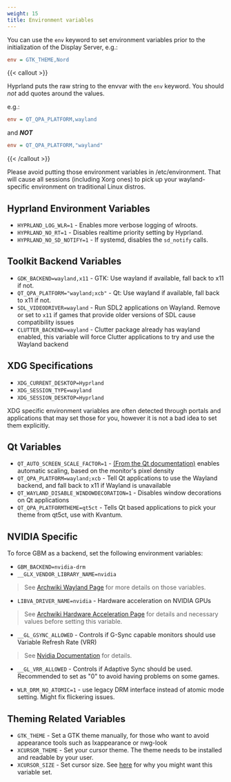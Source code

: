 ```yaml
---
weight: 15
title: Environment variables
---
```


You can use the `env` keyword to set environment variables prior to the
initialization of the Display Server, e.g.:

```ini
env = GTK_THEME,Nord
```

{{< callout >}}

Hyprland puts the raw string to the envvar with the `env` keyword. You should
_not_ add quotes around the values.

e.g.:

```ini
env = QT_QPA_PLATFORM,wayland
```

and _**NOT**_

```ini
env = QT_QPA_PLATFORM,"wayland"
```

{{< /callout >}}

Please avoid putting those environment variables in /etc/environment. That will
cause all sessions (including Xorg ones) to pick up your wayland-specific
environment on traditional Linux distros.

## Hyprland Environment Variables

- `HYPRLAND_LOG_WLR=1` - Enables more verbose logging of wlroots.
- `HYPRLAND_NO_RT=1` - Disables realtime priority setting by Hyprland.
- `HYPRLAND_NO_SD_NOTIFY=1` - If systemd, disables the `sd_notify` calls.

## Toolkit Backend Variables

- `GDK_BACKEND=wayland,x11` - GTK: Use wayland if available, fall back to x11 if
  not.
- `QT_QPA_PLATFORM="wayland;xcb"` - Qt: Use wayland if available, fall back to
  x11 if not.
- `SDL_VIDEODRIVER=wayland` - Run SDL2 applications on Wayland. Remove or set to
  `x11` if games that provide older versions of SDL cause compatibility issues
- `CLUTTER_BACKEND=wayland` - Clutter package already has wayland enabled, this
  variable will force Clutter applications to try and use the Wayland backend

## XDG Specifications

- `XDG_CURRENT_DESKTOP=Hyprland`
- `XDG_SESSION_TYPE=wayland`
- `XDG_SESSION_DESKTOP=Hyprland`

XDG specific environment variables are often detected through portals and
applications that may set those for you, however it is not a bad idea to set
them explicitly.

## Qt Variables

- `QT_AUTO_SCREEN_SCALE_FACTOR=1` -
  [(From the Qt documentation)](https://doc.qt.io/qt-5/highdpi.html) enables
  automatic scaling, based on the monitor's pixel density
- `QT_QPA_PLATFORM=wayland;xcb` - Tell Qt applications to use the Wayland
  backend, and fall back to x11 if Wayland is unavailable
- `QT_WAYLAND_DISABLE_WINDOWDECORATION=1` - Disables window decorations on Qt
  applications
- `QT_QPA_PLATFORMTHEME=qt5ct` - Tells Qt based applications to pick your theme
  from qt5ct, use with Kvantum.

## NVIDIA Specific

To force GBM as a backend, set the following environment variables:

- `GBM_BACKEND=nvidia-drm`
- `__GLX_VENDOR_LIBRARY_NAME=nvidia`

> See
> [Archwiki Wayland Page](https://wiki.archlinux.org/title/Wayland#Requirements)
> for more details on those variables.

- `LIBVA_DRIVER_NAME=nvidia` - Hardware acceleration on NVIDIA GPUs

> See
> [Archwiki Hardware Acceleration Page](https://wiki.archlinux.org/title/Hardware_video_acceleration)
> for details and necessary values before setting this variable.

- `__GL_GSYNC_ALLOWED` - Controls if G-Sync capable monitors should use Variable
  Refresh Rate (VRR)

> See
> [Nvidia Documentation](https://download.nvidia.com/XFree86/Linux-32bit-ARM/375.26/README/openglenvvariables.html)
> for details.

- `__GL_VRR_ALLOWED` - Controls if Adaptive Sync should be used. Recommended to
  set as "0" to avoid having problems on some games.

- `WLR_DRM_NO_ATOMIC=1` - use legacy DRM interface instead of atomic mode
  setting. Might fix flickering issues.

## Theming Related Variables

- `GTK_THEME` - Set a GTK theme manually, for those who want to avoid appearance
  tools such as lxappearance or nwg-look
- `XCURSOR_THEME` - Set your cursor theme. The theme needs to be installed and
  readable by your user.
- `XCURSOR_SIZE` - Set cursor size. See [here](../../faq/) for why you might
  want this variable set.
